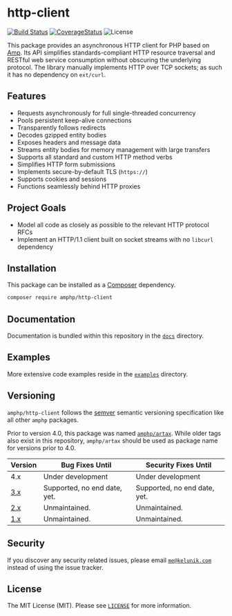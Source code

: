 # http-client

[![Build Status](https://img.shields.io/travis/amphp/http-client/master.svg?style=flat-square)](https://travis-ci.org/amphp/http-client)
[![CoverageStatus](https://img.shields.io/coveralls/amphp/http-client/master.svg?style=flat-square)](https://coveralls.io/github/amphp/http-client?branch=master)
![License](https://img.shields.io/badge/license-MIT-blue.svg?style=flat-square)

This package provides an asynchronous HTTP client for PHP based on [Amp](https://github.com/amphp/amp). Its API simplifies standards-compliant HTTP resource traversal and RESTful web service consumption without obscuring the underlying protocol. The library manually implements HTTP over TCP sockets; as such it has no dependency on `ext/curl`.

## Features

 - Requests asynchronously for full single-threaded concurrency
 - Pools persistent keep-alive connections
 - Transparently follows redirects
 - Decodes gzipped entity bodies
 - Exposes headers and message data
 - Streams entity bodies for memory management with large transfers
 - Supports all standard and custom HTTP method verbs
 - Simplifies HTTP form submissions
 - Implements secure-by-default TLS (`https://`)
 - Supports cookies and sessions
 - Functions seamlessly behind HTTP proxies

## Project Goals

 - Model all code as closely as possible to the relevant HTTP protocol RFCs
 - Implement an HTTP/1.1 client built on socket streams with no `libcurl` dependency

## Installation

This package can be installed as a [Composer](https://getcomposer.org/) dependency.

```bash
composer require amphp/http-client
```

## Documentation

Documentation is bundled within this repository in the [`docs`](./docs) directory.

## Examples

More extensive code examples reside in the [`examples`](./examples) directory.

## Versioning

`amphp/http-client` follows the [semver](http://semver.org/) semantic versioning specification like all other `amphp` packages.

Prior to version 4.0, this package was named [`amphp/artax`](https://gitub.com/amphp/artax). While older tags also exist in this repository, `amphp/artax` should be used as package name for versions prior to 4.0. 

| Version                                               | Bug Fixes Until              | Security Fixes Until         |
| ----------------------------------------------------- | ---------------------------- | ---------------------------- |
| 4.x                                                   | Under development            | Under development            |
| [3.x](https://github.com/amphp/artax/tree/master)     | Supported, no end date, yet. | Supported, no end date, yet. |
| [2.x](https://github.com/amphp/artax/tree/2.x)        | Unmaintained.	               | Unmaintained.	              |
| [1.x](https://github.com/amphp/artax/tree/1.x)        | Unmaintained.                | Unmaintained.                |

## Security

If you discover any security related issues, please email [`me@kelunik.com`](mailto:me@kelunik.com) instead of using the issue tracker.

## License

The MIT License (MIT). Please see [`LICENSE`](./LICENSE) for more information.
